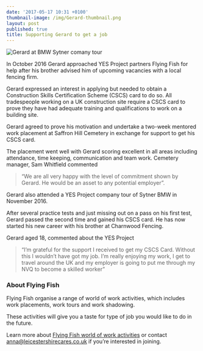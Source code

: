 ```yaml
---
date: '2017-05-17 10:31 +0100'
thumbnail-image: /img/Gerard-thumbnail.png
layout: post
published: true
title: Supporting Gerard to get a job
---
```

![Gerard at BMW Sytner comany tour]({{site.baseurl}}/img/Gerard-fullsize-web.png)

In October 2016 Gerard approached YES Project partners Flying Fish for help after his brother advised him of upcoming vacancies with a local fencing firm.  

Gerard expressed an interest in applying but needed to obtain a Construction Skills Certification Scheme (CSCS) card to do so.  All tradespeople working on a UK construction site require a CSCS card to prove they have had adequate training and qualifications to work on a building site.

Gerard agreed to prove his motivation and undertake a two-week mentored work placement at Saffron Hill Cemetery in exchange for support to get his CSCS card.

The placement went well with Gerard scoring excellent in all areas including attendance, time keeping, communication and team work.  Cemetery manager, Sam Whitfield commented

> “We are all very happy with the level of commitment shown by Gerard.  He would be an asset to any potential employer”.

Gerard also attended a YES Project company tour of Sytner BMW in November 2016.

After several practice tests and just missing out on a pass on his first test, Gerard passed the second time and gained his CSCS card.  He has now started his new career with his brother at Charnwood Fencing.

Gerard aged 18, commented about the YES Project

> “I’m grateful for the support I received to get my CSCS Card. Without this I wouldn’t have got my job. I’m really enjoying my work, I get to travel around the UK and my employer is going to put me through my NVQ to become a skilled worker”

### About Flying Fish

Flying Fish organise a range of world of work activities, which includes work placements, work tours and work shadowing.

These activities will give you a taste for type of job you would like to do in the future.

Learn more about [Flying Fish world of work activities](https://www.yesproject.org/what-you-can-do/explore-the-world-of-work/) or contact [anna@leicestershirecares.co.uk](mailto:anna@leicestershirecares.co.uk) if you’re interested in joining.
